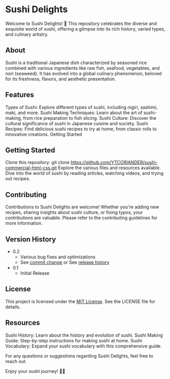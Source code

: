 # Sushi Delights
Welcome to Sushi Delights! 🍣 This repository celebrates the diverse and exquisite world of sushi, offering a glimpse into its rich history, varied types, and culinary artistry.

## About
Sushi is a traditional Japanese dish characterized by seasoned rice combined with various ingredients like raw fish, seafood, vegetables, and nori (seaweed). It has evolved into a global culinary phenomenon, beloved for its freshness, flavors, and aesthetic presentation.

## Features
Types of Sushi: Explore different types of sushi, including nigiri, sashimi, maki, and more.
Sushi Making Techniques: Learn about the art of sushi-making, from rice preparation to fish slicing.
Sushi Culture: Discover the cultural significance of sushi in Japanese cuisine and society.
Sushi Recipes: Find delicious sushi recipes to try at home, from classic rolls to innovative creations.
Getting Started

## Getting Started
Clone this repository: git clone https://github.com/YTCORIANDER/sushi-commercial-html-css.git
Explore the various files and resources available.
Dive into the world of sushi by reading articles, watching videos, and trying out recipes.

## Contributing
Contributions to Sushi Delights are welcome! Whether you're adding new recipes, sharing insights about sushi culture, or fixing typos, your contributions are valuable. Please refer to the contributing guidelines for more information.

## Version History

* 0.2
    * Various bug fixes and optimizations
    * See [commit change]() or See [release history]()
* 0.1
    * Initial Release
 
## License
This project is licensed under the [MIT License](LICENSE). See the LICENSE file for details.

## Resources
Sushi History: Learn about the history and evolution of sushi.
Sushi Making Guide: Step-by-step instructions for making sushi at home.
Sushi Vocabulary: Expand your sushi vocabulary with this comprehensive guide.


For any questions or suggestions regarding Sushi Delights, feel free to reach out.

Enjoy your sushi journey! 🍣✨
